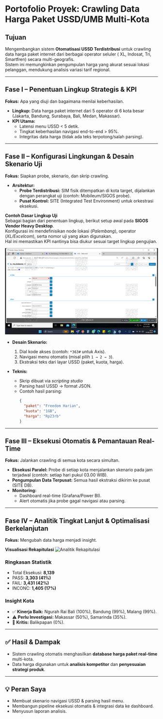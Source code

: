 # Portofolio Proyek: Crawling Data Harga Paket USSD/UMB Multi-Kota

## Tujuan
Mengembangkan sistem **Otomatisasi USSD Terdistribusi** untuk crawling data harga paket internet dari berbagai operator seluler ( XL, Indosat, Tri, Smartfren) secara multi-geografis.  
Sistem ini memungkinkan pengumpulan harga yang akurat sesuai lokasi pelanggan, mendukung analisis variasi tarif regional.

---

## Fase I – Penentuan Lingkup Strategis & KPI
**Fokus:** Apa yang diuji dan bagaimana menilai keberhasilan.  

- **Lingkup:** Data harga paket internet dari 5 operator di 6 kota besar (Jakarta, Bandung, Surabaya, Bali, Medan, Makassar).  
- **KPI Utama:**
  - Latensi menu USSD < 5 detik.  
  - Tingkat keberhasilan navigasi end-to-end > 95%.  
  - Integritas data harga (tidak ada teks terpotong/salah parsing).  

---

## Fase II – Konfigurasi Lingkungan & Desain Skenario Uji
**Fokus:** Siapkan probe, skenario, dan skrip crawling.  

- **Arsitektur:**
  - **Probe Terdistribusi:**
    SIM fisik ditempatkan di kota target, dijalankan dengan perangkat uji (contoh: Mobileum/SIGOS probe).  
  - **Pusat Kontrol:**
    SITE (Integrated Test Environment) untuk orkestrasi eksekusi.  

**Contoh Dasar Lingkup Uji**  
Sebagai bagian dari penentuan lingkup, berikut setup awal pada **SIGOS Vendor Heavy Desktop**.  
Konfigurasi ini mendefinisikan node lokasi (*Palembang*), operator (*XL/Excelcom*), serta nomor uji yang akan digunakan.  
Hal ini memastikan KPI nantinya bisa diukur sesuai target lingkup pengujian.  

![Setup Lingkup Pengujian](./images/isat_pale.png)  


- **Desain Skenario:**
  1. Dial kode akses (contoh: `*363#` untuk Axis).  
  2. Navigasi menu otomatis (misal pilih `1 → 2 → 3`).  
  3. Ekstraksi teks dari layar USSD (paket, kuota, harga).  

- **Teknis:**
  - Skrip dibuat via *scripting studio* 
  - Parsing hasil USSD → format JSON.  
  - Contoh hasil parsing:
    ```json
    {
      "paket": "Freedom Harian",
      "kuota": "1GB",
      "harga": "Rp23rb"
    }
    ```

---

## Fase III – Eksekusi Otomatis & Pemantauan Real-Time
**Fokus:** Jalankan crawling di semua kota secara simultan.  

- **Eksekusi Paralel:** Probe di setiap kota menjalankan skenario pada jam terjadwal (contoh: setiap hari pukul 03.00 WIB).  
- **Pengumpulan Data Terpusat:** Semua hasil ekstraksi dikirim ke pusat (SITE DB).  
- **Monitoring:**
  - Dashboard real-time (Grafana/Power BI).  
  - Alert otomatis jika probe gagal navigasi atau parsing.  

---

##  Fase IV – Analitik Tingkat Lanjut & Optimalisasi Berkelanjutan
**Fokus:** Mengubah data harga menjadi insight.  

**Visualisasi Rekapitulasi**
![Analitik Rekapitulasi](./images/fase4_analitik.png)

### Ringkasan Statistik
- Total Eksekusi: **8,139**
- PASS: **3,303 (41%)**
- FAIL: **3,431 (42%)**
- INCONC: **1,405 (17%)**

### Insight Kota
- ✅ **Kinerja Baik:** Ngurah Rai Bali (100%), Bandung (99%), Malang (99%).  
- ⚠️ **Perlu Investigasi:** Makassar (50%), Samarinda (35%).  
- 🚨 **Kritis:** Balikpapan (0%).  

---

## ✅ Hasil & Dampak
- Sistem crawling otomatis menghasilkan **database harga paket real-time** multi-kota.  
- Data harga digunakan untuk **analisis kompetitor** dan **penyesuaian strategi produk**.  

---

## 💡 Peran Saya
- Membuat skenario navigasi USSD & parsing hasil menu.  
- Membangun pipeline eksekusi otomatis & integrasi data ke dashboard.  
- Menyusun laporan analisis.  

